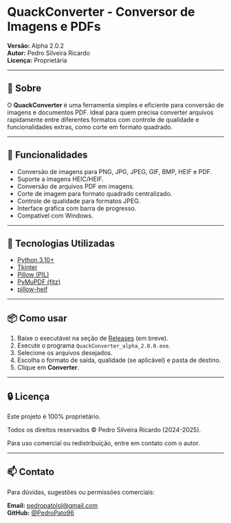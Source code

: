 # QuackConverter - Conversor de Imagens e PDFs

**Versão:** Alpha 2.0.2  
**Autor:** Pedro Silveira Ricardo  
**Licença:** Proprietária

---

## 🐥 Sobre

O **QuackConverter** é uma ferramenta simples e eficiente para conversão de imagens e documentos PDF. Ideal para quem precisa converter arquivos rapidamente entre diferentes formatos com controle de qualidade e funcionalidades extras, como corte em formato quadrado.

---

## 🚀 Funcionalidades

- Conversão de imagens para PNG, JPG, JPEG, GIF, BMP, HEIF e PDF.
- Suporte a imagens HEIC/HEIF.
- Conversão de arquivos PDF em imagens.
- Corte de imagem para formato quadrado centralizado.
- Controle de qualidade para formatos JPEG.
- Interface gráfica com barra de progresso.
- Compatível com Windows.

---

## 🧠 Tecnologias Utilizadas

- [Python 3.10+](https://www.python.org/)
- [Tkinter](https://docs.python.org/3/library/tk.html)
- [Pillow (PIL)](https://pillow.readthedocs.io/)
- [PyMuPDF (fitz)](https://pymupdf.readthedocs.io/)
- [pillow-heif](https://github.com/strukturag/pillow-heif)

---

## 📦 Como usar

1. Baixe o executável na seção de [Releases](https://github.com/PedroPato96/ImgConverterAppTest/releases) (em breve).
2. Execute o programa `QuackConverter_alpha_2.0.0.exe`.
3. Selecione os arquivos desejados.
4. Escolha o formato de saída, qualidade (se aplicável) e pasta de destino.
5. Clique em **Converter**.

---

## 🔒 Licença

Este projeto é 100% proprietário.

Todos os direitos reservados © Pedro Silveira Ricardo (2024-2025).

Para uso comercial ou redistribuição, entre em contato com o autor.

---

## 📫 Contato

Para dúvidas, sugestões ou permissões comerciais:

**Email:** pedropatolol@gmail.com  
**GitHub:** [@PedroPato96](https://github.com/PedroPato96)
